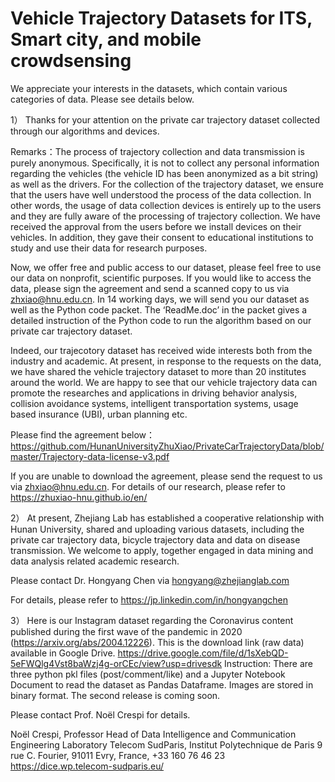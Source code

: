# Vehicle Trajectory Datasets for ITS, Smart city, and mobile crowdsensing

We appreciate your interests in the datasets, which contain various categories of data. Please see details below.

1） Thanks for your attention on the private car  trajectory dataset collected through our algorithms and devices. 

Remarks：The process of trajectory collection and data transmission is purely anonymous. Specifically, it is not to collect any personal information regarding the vehicles (the vehicle ID has been anonymized as a bit string) as well as the drivers. For the collection of the trajectory dataset, we ensure that the users have well understood the process of the data collection. In other words, the usage of data collection devices is entirely up to the users and they are fully aware of the processing of trajectory collection. We have received the approval from the users before we install devices on their vehicles. In addition, they gave their consent to educational institutions to study and use their data for research purposes.

Now, we offer free and public access to our dataset, please feel free to use our data on nonprofit, scientific purposes. If you would like to access the data, please sign the agreement  and send a scanned copy to us via zhxiao@hnu.edu.cn. In 14 working days, we will send you our dataset as well as the Python code packet. The ‘ReadMe.doc’ in the packet gives a detailed instruction of the Python code to run the  algorithm based on our private car trajectory dataset.

Indeed, our trajecotory dataset has received wide interests both from the industry and academic. At present, in response to the requests on the data, we have shared the vehicle trajectory dataset to more than 20 institutes around the world. We are happy to see that our vehicle trajectory data can promote the researches and applications in driving behavior analysis, collision avoidance systems, intelligent transportation systems, usage based insurance (UBI), urban planning etc.

Please find the agreement below：
https://github.com/HunanUniversityZhuXiao/PrivateCarTrajectoryData/blob/master/Trajectory-data-license-v3.pdf

If you are unable to download the agreement, please send the request to us via zhxiao@hnu.edu.cn. 
For details of our research, please refer to https://zhuxiao-hnu.github.io/en/

2） At present, Zhejiang Lab has established a cooperative relationship with Hunan University, shared and uploading various datasets, including the private car trajectory data, bicycle trajectory data and data on disease transmission. We welcome to apply, together engaged in data mining and data analysis related academic research.

Please contact Dr. Hongyang Chen via hongyang@zhejianglab.com  

For details, please refer to https://jp.linkedin.com/in/hongyangchen

3） Here is our Instagram dataset regarding the Coronavirus content published during the first wave of the pandemic in 2020 (https://arxiv.org/abs/2004.12226). This is the download link (raw data) available in Google Drive.
https://drive.google.com/file/d/1sXebQD-5eFWQlg4Vst8baWzj4g-orCEc/view?usp=drivesdk
Instruction:
There are three python pkl files (post/comment/like) and a Jupyter Notebook Document to read the dataset as Pandas Dataframe. Images are stored in binary format. 
The second release is coming soon.

Please contact Prof. Noël Crespi for details. 

Noël Crespi, Professor
Head of Data Intelligence and Communication Engineering Laboratory
Telecom SudParis,
Institut Polytechnique de Paris
9 rue C. Fourier, 91011 Evry, France,  +33 160 76 46 23
https://dice.wp.telecom-sudparis.eu/


